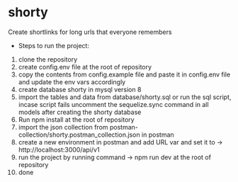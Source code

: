 # shorty

Create shortlinks for long urls that everyone remembers

- Steps to run the project:

1. clone the repository
2. create config.env file at the root of repository
3. copy the contents from config.example file and paste it in config.env file and update the env vars accordingly
4. create database shorty in mysql version 8
5. import the tables and data from database/shorty.sql or run the sql script, incase script fails uncomment the sequelize.sync command in all models after creating the shorty database
6. Run npm install at the root of repository
7. import the json collection from postman-collection/shorty.postman_collection.json in postman
8. create a new environment in postman and add URL var and set it to -> http://localhost:3000/api/v1
9. run the project by running command -> npm run dev at the root of repository
10. done
